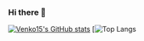 ### Hi there 👋
[![Venko15's GitHub stats](https://github-readme-stats.vercel.app/api?username=Venko15)](https://github.com/anuraghazra/github-readme-stats)
[![Top Langs](https://github-readme-stats.vercel.app/api/top-langs/?username=Venko15)

